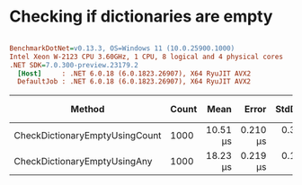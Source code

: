 # Checking if dictionaries are empty

``` ini

BenchmarkDotNet=v0.13.3, OS=Windows 11 (10.0.25900.1000)
Intel Xeon W-2123 CPU 3.60GHz, 1 CPU, 8 logical and 4 physical cores
.NET SDK=7.0.300-preview.23179.2
  [Host]     : .NET 6.0.18 (6.0.1823.26907), X64 RyuJIT AVX2
  DefaultJob : .NET 6.0.18 (6.0.1823.26907), X64 RyuJIT AVX2


```
|                         Method | Count |     Mean |    Error |   StdDev | Ratio | RatioSD | Allocated | Alloc Ratio |
|------------------------------- |------ |---------:|---------:|---------:|------:|--------:|----------:|------------:|
| CheckDictionaryEmptyUsingCount |  1000 | 10.51 μs | 0.210 μs | 0.327 μs |  1.00 |    0.00 |      40 B |        1.00 |
|   CheckDictionaryEmptyUsingAny |  1000 | 18.23 μs | 0.219 μs | 0.183 μs |  1.75 |    0.05 |      40 B |        1.00 |
